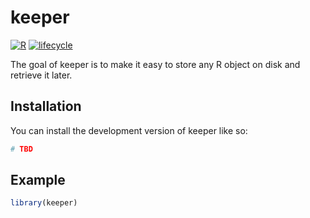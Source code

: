 
<!-- README.md is generated from README.Rmd. Please edit that file -->

# keeper

<!-- badges -->

[![R](https://img.shields.io/badge/language-R-blue)]()
[![lifecycle](https://img.shields.io/badge/lifecycle-experimental-orange)]()
<!-- badges -->

The goal of keeper is to make it easy to store any R object on disk and
retrieve it later.

## Installation

You can install the development version of keeper like so:

``` r
# TBD
```

## Example

``` r
library(keeper)
```
